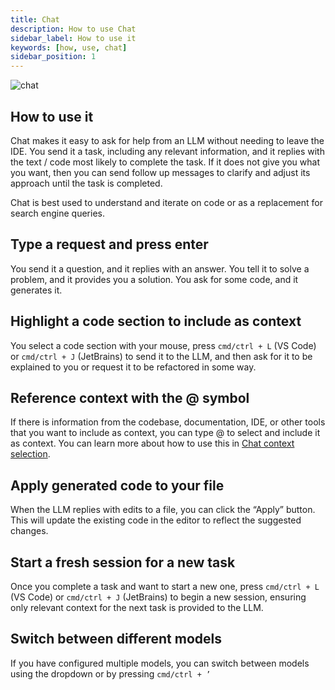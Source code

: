 ```yaml
---
title: Chat
description: How to use Chat
sidebar_label: How to use it
keywords: [how, use, chat]
sidebar_position: 1
---
```


![chat](/img/chat.gif)

## How to use it

Chat makes it easy to ask for help from an LLM without needing to leave the IDE. You send it a task, including any relevant information, and it replies with the text / code most likely to complete the task. If it does not give you what you want, then you can send follow up messages to clarify and adjust its approach until the task is completed.

Chat is best used to understand and iterate on code or as a replacement for search engine queries.

## Type a request and press enter

You send it a question, and it replies with an answer. You tell it to solve a problem, and it provides you a solution. You ask for some code, and it generates it.

## Highlight a code section to include as context

You select a code section with your mouse, press `cmd/ctrl + L` (VS Code) or `cmd/ctrl + J` (JetBrains) to send it to the LLM, and then ask for it to be explained to you or request it to be refactored in some way.

## Reference context with the @ symbol

If there is information from the codebase, documentation, IDE, or other tools that you want to include as context, you can type @ to select and include it as context. You can learn more about how to use this in [Chat context selection](context-selection.md).

## Apply generated code to your file

When the LLM replies with edits to a file, you can click the “Apply” button. This will update the existing code in the editor to reflect the suggested changes.

## Start a fresh session for a new task

Once you complete a task and want to start a new one, press `cmd/ctrl + L` (VS Code) or `cmd/ctrl + J` (JetBrains) to begin a new session, ensuring only relevant context for the next task is provided to the LLM.

## Switch between different models

If you have configured multiple models, you can switch between models using the dropdown or by pressing `cmd/ctrl + ’`
